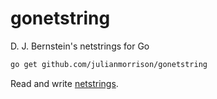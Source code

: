 gonetstring
===========

D. J. Bernstein's netstrings for Go

```sh
go get github.com/julianmorrison/gonetstring
```

Read and write [netstrings](http://cr.yp.to/proto/netstrings.txt).
